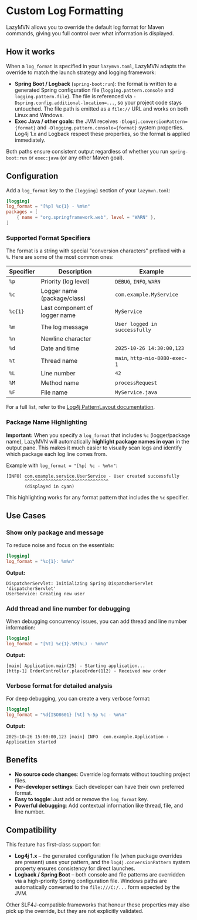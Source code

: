 # Custom Log Formatting

LazyMVN allows you to override the default log format for Maven commands, giving you full control over what information is displayed.

## How it works

When a `log_format` is specified in your `lazymvn.toml`, LazyMVN adapts the override to match the launch strategy and logging framework:

- **Spring Boot / Logback** (`spring-boot:run`): the format is written to a generated Spring configuration file (`logging.pattern.console` and `logging.pattern.file`). The file is referenced via `-Dspring.config.additional-location=...`, so your project code stays untouched. The file path is emitted as a `file://` URL and works on both Linux and Windows.
- **Exec Java / other goals**: the JVM receives `-Dlog4j.conversionPattern={format}` and `-Dlogging.pattern.console={format}` system properties. Log4j 1.x and Logback respect these properties, so the format is applied immediately.

Both paths ensure consistent output regardless of whether you run `spring-boot:run` or `exec:java` (or any other Maven goal).

## Configuration

Add a `log_format` key to the `[logging]` section of your `lazymvn.toml`:

```toml
[logging]
log_format = "[%p] %c{1} - %m%n"
packages = [
    { name = "org.springframework.web", level = "WARN" },
]
```

### Supported Format Specifiers

The format is a string with special "conversion characters" prefixed with a `%`. Here are some of the most common ones:

| Specifier | Description | Example |
|---|---|---|
| `%p` | Priority (log level) | `DEBUG`, `INFO`, `WARN` |
| `%c` | Logger name (package/class) | `com.example.MyService` |
| `%c{1}` | Last component of logger name | `MyService` |
| `%m` | The log message | `User logged in successfully` |
| `%n` | Newline character | |
| `%d` | Date and time | `2025-10-26 14:30:00,123` |
| `%t` | Thread name | `main`, `http-nio-8080-exec-1` |
| `%L` | Line number | `42` |
| `%M` | Method name | `processRequest` |
| `%F` | File name | `MyService.java` |

For a full list, refer to the [Log4j PatternLayout documentation](https://logging.apache.org/log4j/1.2/apidocs/org/apache/log4j/PatternLayout.html).

### Package Name Highlighting

**Important:** When you specify a `log_format` that includes `%c` (logger/package name), LazyMVN will automatically **highlight package names in cyan** in the output pane. This makes it much easier to visually scan logs and identify which package each log line comes from.

Example with `log_format = "[%p] %c - %m%n"`:
```
[INFO] com.example.service.UserService - User created successfully
       ^^^^^^^^^^^^^^^^^^^^^^^^^^^^^^^^
       (displayed in cyan)
```

This highlighting works for any format pattern that includes the `%c` specifier.

## Use Cases

### Show only package and message

To reduce noise and focus on the essentials:

```toml
[logging]
log_format = "%c{1}: %m%n"
```

**Output:**
```
DispatcherServlet: Initializing Spring DispatcherServlet 'dispatcherServlet'
UserService: Creating new user
```

### Add thread and line number for debugging

When debugging concurrency issues, you can add thread and line number information:

```toml
[logging]
log_format = "[%t] %c{1}.%M(%L) - %m%n"
```

**Output:**
```
[main] Application.main(25) - Starting application...
[http-1] OrderController.placeOrder(112) - Received new order
```

### Verbose format for detailed analysis

For deep debugging, you can create a very verbose format:

```toml
[logging]
log_format = "%d{ISO8601} [%t] %-5p %c - %m%n"
```

**Output:**
```
2025-10-26 15:00:00,123 [main] INFO  com.example.Application - Application started
```

## Benefits

- **No source code changes**: Override log formats without touching project files.
- **Per-developer settings**: Each developer can have their own preferred format.
- **Easy to toggle**: Just add or remove the `log_format` key.
- **Powerful debugging**: Add contextual information like thread, file, and line number.

## Compatibility

This feature has first-class support for:

- **Log4j 1.x** – the generated configuration file (when package overrides are present) uses your pattern, and the `log4j.conversionPattern` system property ensures consistency for direct launches.
- **Logback / Spring Boot** – both console and file patterns are overridden via a high-priority Spring configuration file. Windows paths are automatically converted to the `file:///C:/...` form expected by the JVM.

Other SLF4J-compatible frameworks that honour these properties may also pick up the override, but they are not explicitly validated.
